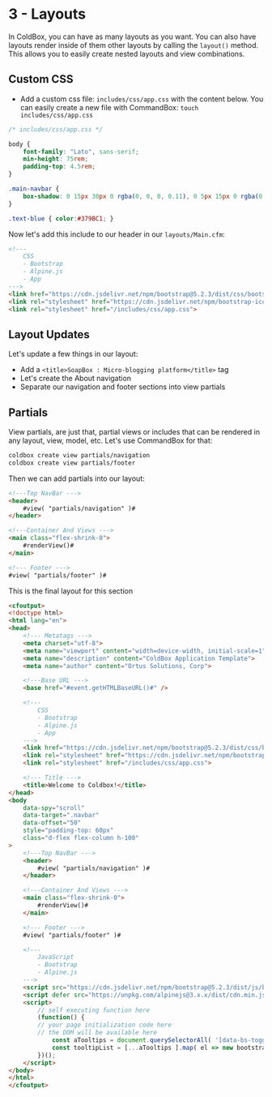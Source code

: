 # 3 - Layouts

In ColdBox, you can have as many layouts as you want.  You can also have layouts render inside of them other layouts by calling the `layout()` method.  This allows you to easily create nested layouts and view combinations.

## Custom CSS

* Add a custom css file: `includes/css/app.css` with the content below.  You can easily create a new file with CommandBox: `touch includes/css/app.css`

```css
/* includes/css/app.css */

body {
    font-family: "Lato", sans-serif;
    min-height: 75rem;
    padding-top: 4.5rem;
}

.main-navbar {
    box-shadow: 0 15px 30px 0 rgba(0, 0, 0, 0.11), 0 5px 15px 0 rgba(0, 0, 0, 0.08);
}

.text-blue { color:#379BC1; }
```

Now let's add this include to our header in our `layouts/Main.cfm`:

```html
<!---
    CSS
    - Bootstrap
    - Alpine.js
    - App
--->
<link href="https://cdn.jsdelivr.net/npm/bootstrap@5.2.3/dist/css/bootstrap.min.css" rel="stylesheet" integrity="sha384-rbsA2VBKQhggwzxH7pPCaAqO46MgnOM80zW1RWuH61DGLwZJEdK2Kadq2F9CUG65" crossorigin="anonymous">
<link rel="stylesheet" href="https://cdn.jsdelivr.net/npm/bootstrap-icons@1.8.1/font/bootstrap-icons.css">
<link rel="stylesheet" href="/includes/css/app.css">
```

## Layout Updates

Let's update a few things in our layout:

* Add a `<title>SoapBox : Micro-blogging platform</title>` tag
* Let's create the About navigation
* Separate our navigation and footer sections into view partials

## Partials

View partials, are just that, partial views or includes that can be rendered in any layout, view, model, etc.  Let's use CommandBox for that:

```bash
coldbox create view partials/navigation
coldbox create view partials/footer
```

Then we can add partials into our layout:

```html
<!---Top NavBar --->
<header>
    #view( "partials/navigation" )#
</header>

<!---Container And Views --->
<main class="flex-shrink-0">
    #renderView()#
</main>

<!--- Footer --->
#view( "partials/footer" )#
```

This is the final layout for this section

```html
<cfoutput>
<!doctype html>
<html lang="en">
<head>
	<!--- Metatags --->
    <meta charset="utf-8">
    <meta name="viewport" content="width=device-width, initial-scale=1">
	<meta name="description" content="ColdBox Application Template">
    <meta name="author" content="Ortus Solutions, Corp">

	<!---Base URL --->
	<base href="#event.getHTMLBaseURL()#" />

	<!---
		CSS
		- Bootstrap
		- Alpine.js
		- App
	--->
    <link href="https://cdn.jsdelivr.net/npm/bootstrap@5.2.3/dist/css/bootstrap.min.css" rel="stylesheet" integrity="sha384-rbsA2VBKQhggwzxH7pPCaAqO46MgnOM80zW1RWuH61DGLwZJEdK2Kadq2F9CUG65" crossorigin="anonymous">
	<link rel="stylesheet" href="https://cdn.jsdelivr.net/npm/bootstrap-icons@1.8.1/font/bootstrap-icons.css">
	<link rel="stylesheet" href="/includes/css/app.css">

	<!--- Title --->
	<title>Welcome to Coldbox!</title>
</head>
<body
	data-spy="scroll"
	data-target=".navbar"
	data-offset="50"
	style="padding-top: 60px"
	class="d-flex flex-column h-100"
>
	<!---Top NavBar --->
	<header>
		#view( "partials/navigation" )#
	</header>

	<!---Container And Views --->
	<main class="flex-shrink-0">
		#renderView()#
	</main>

	<!--- Footer --->
	#view( "partials/footer" )#

	<!---
		JavaScript
		- Bootstrap
		- Alpine.js
	--->
    <script src="https://cdn.jsdelivr.net/npm/bootstrap@5.2.3/dist/js/bootstrap.bundle.min.js" integrity="sha384-kenU1KFdBIe4zVF0s0G1M5b4hcpxyD9F7jL+jjXkk+Q2h455rYXK/7HAuoJl+0I4" crossorigin="anonymous"></script>
	<script defer src="https://unpkg.com/alpinejs@3.x.x/dist/cdn.min.js"></script>
	<script>
		// self executing function here
		(function() {
		// your page initialization code here
		// the DOM will be available here
			const aTooltips = document.querySelectorAll( '[data-bs-toggle="tooltip"]' );
			const tooltipList = [...aTooltips ].map( el => new bootstrap.Tooltip( el ) );
		})();
	</script>
</body>
</html>
</cfoutput>
```
